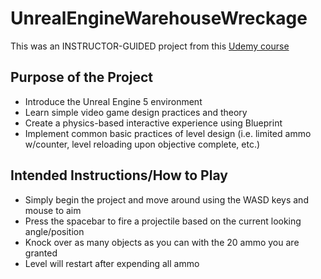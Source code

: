 # UnrealEngineWarehouseWreckage

This was an INSTRUCTOR-GUIDED project from this [Udemy course](https://www.udemy.com/course/unrealcourse/?kw=unreal&src=sac)

## Purpose of the Project
* Introduce the Unreal Engine 5 environment
* Learn simple video game design practices and theory
* Create a physics-based interactive experience using Blueprint
* Implement common basic practices of level design (i.e. limited ammo w/counter, level reloading upon objective complete, etc.)

## Intended Instructions/How to Play
* Simply begin the project and move around using the WASD keys and mouse to aim
* Press the spacebar to fire a projectile based on the current looking angle/position
* Knock over as many objects as you can with the 20 ammo you are granted
* Level will restart after expending all ammo
